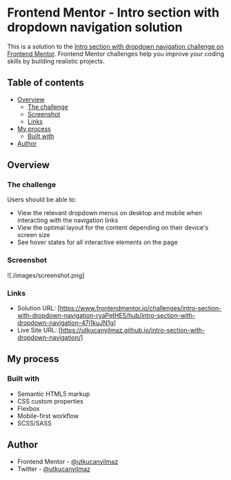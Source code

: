 # Frontend Mentor - Intro section with dropdown navigation solution

This is a solution to the [Intro section with dropdown navigation challenge on Frontend Mentor](https://www.frontendmentor.io/challenges/intro-section-with-dropdown-navigation-ryaPetHE5). Frontend Mentor challenges help you improve your coding skills by building realistic projects.

## Table of contents

- [Overview](#overview)
  - [The challenge](#the-challenge)
  - [Screenshot](#screenshot)
  - [Links](#links)
- [My process](#my-process)
  - [Built with](#built-with)
- [Author](#author)

## Overview

### The challenge

Users should be able to:

- View the relevant dropdown menus on desktop and mobile when interacting with the navigation links
- View the optimal layout for the content depending on their device's screen size
- See hover states for all interactive elements on the page

### Screenshot

![./images/screenshot.png]

### Links

- Solution URL: [https://www.frontendmentor.io/challenges/intro-section-with-dropdown-navigation-ryaPetHE5/hub/intro-section-with-dropdown-navigation-47j1kuJN1g]
- Live Site URL: [https://utkucanyilmaz.github.io/intro-section-with-dropdown-navigation/]

## My process

### Built with

- Semantic HTML5 markup
- CSS custom properties
- Flexbox
- Mobile-first workflow
- SCSS/SASS

## Author

- Frontend Mentor - [@utkucanyilmaz](https://www.frontendmentor.io/profile/utkucanyilmaz)
- Twitter - [@utkucanyilmaz](https://www.twitter.com/utkucanyilmaz)
